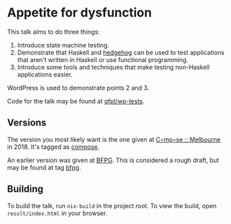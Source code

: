 # Appetite for dysfunction

This talk aims to do three things:

 1. Introduce state machine testing.
 2. Demonstrate that Haskell and [hedgehog](https://github.com/hedgehogqa/haskell-hedgehog) can be
    used to test applications that aren't written in Haskell or use functional programming.
 3. Introduce some tools and techniques that make testing non-Haskell applications easier.
 
WordPress is used to demonstrate points 2 and 3.

Code for the talk may be found at [qfpl/wp-tests](https://github.com/qfpl/wp-tests).

## Versions

The version you most likely want is the one given at [C◦mp◦se ::
Melbourne](http://www.composeconference.org/) in 2018. It's tagged as
[compose](https://github.com/qfpl/appetite-for-dysfunction/tree/compose).

An earlier version was given at [BFPG](https://www.meetup.com/Brisbane-Functional-Programming-Group).
This is considered a rough draft, but may be found at tag
[bfpg](https://github.com/qfpl/appetite-for-dysfunction/tree/bfpg).

## Building

To build the talk, run `nix-build` in the project root. To view the build, open `result/index.html` in your browser.
